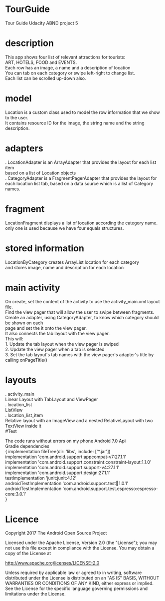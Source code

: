 # TourGuide
Tour Guide Udacity ABND project 5
# description
This app shows four list of relevant attractions for tourists:<br>
ART, HOTELS, FOOD and EVENTS.<br>
Each row has an image, a name and a description of location<br>
You can tab on each category or swipe left-right to change list.<br>
Each list can be scrolled up-down also.
# model 
Location is a custom class used to model the row information that we show to the user.<br>
It contains resource ID for the image, the string name and the string description.<br>
# adapters
 . LocationAdapter is an ArrayAdapter that  provides the layout for each list item <br>
 based on a list of Location objects<br>
 . CategoryAdapter is a FragmentPagerAdapter that provides the layout for <br>
  each location list tab, based on a data source which is a list of Category names.
 # fragment
 LocationFragment displays a list of location according the category name.<br>
 only one is used because we have four equals structures.
 # stored information
 LocationByCategory creates ArrayList location for each category <br>
 and stores image, name and description for each location
 # main activity
 On create, set the content of the activity to use the activity_main.xml layout file. <br>
 Find the view pager that will allow the user to swipe between fragments.<br>
 Create an adapter, using CategoryAdapter, to know which category should be shown on each<br>
 page and set the it onto the view pager.<br>
 It also connects the tab layout with the view pager.<br>
 This will: <br>
        1. Update the tab layout when the view pager is swiped<br>
        2. Update the view pager when a tab is selected<br>
        3. Set the tab layout's tab names with the view pager's adapter's title by calling onPageTitle()<br>
 # layouts
 . activity_main<br>
 Linear Layout with TabLayout and ViewPager<br>
 . location_list<br>
 ListView<br>
 . location_list_item<br>
 Relative layout with an ImageView and a nested RelativeLayout with two TextView inside it<br>
#Test

The code runs without errors on my phone Android 7.0 Api <br>
 Gradle dependencies<br> 
 {
    implementation fileTree(dir: 'libs', include: ['*.jar'])<br>
    implementation 'com.android.support:appcompat-v7:27.1.1'<br>
    implementation 'com.android.support.constraint:constraint-layout:1.1.0'<br>
    implementation 'com.android.support:support-v4:27.1.1'<br>
    implementation 'com.android.support:design:27.1.1'<br>
    testImplementation 'junit:junit:4.12'<br>
    androidTestImplementation 'com.android.support.test:runner:1.0.1'<br>
    androidTestImplementation 'com.android.support.test.espresso:espresso-core:3.0.1'<br>
}

# Licence

Copyright 2017 The Android Open Source Project 

Licensed under the Apache License, Version 2.0 (the "License"); 
you may not use this file except in compliance with the License.
You may obtain a copy of the License at

http://www.apache.org/licenses/LICENSE-2.0 

Unless required by applicable law or agreed to in writing, software
distributed under the License is distributed on an "AS IS" BASIS,
WITHOUT WARRANTIES OR CONDITIONS OF ANY KIND, either express or implied.
See the License for the specific language governing permissions and
limitations under the License.

